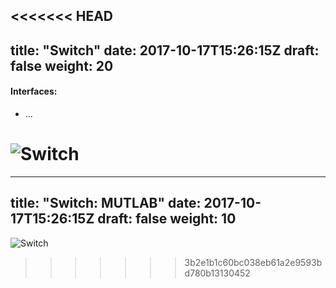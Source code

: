 <<<<<<< HEAD
---
title: "Switch"
date: 2017-10-17T15:26:15Z
draft: false
weight: 20
---

#### Interfaces:
- ...

![Switch](/images/switch/SWITCH.png)
=======
---
title: "Switch: MUTLAB"
date: 2017-10-17T15:26:15Z
draft: false
weight: 10
---


![Switch](/images/switch/SWITCH.png)
>>>>>>> 3b2e1b1c60bc038eb61a2e9593bd780b13130452
